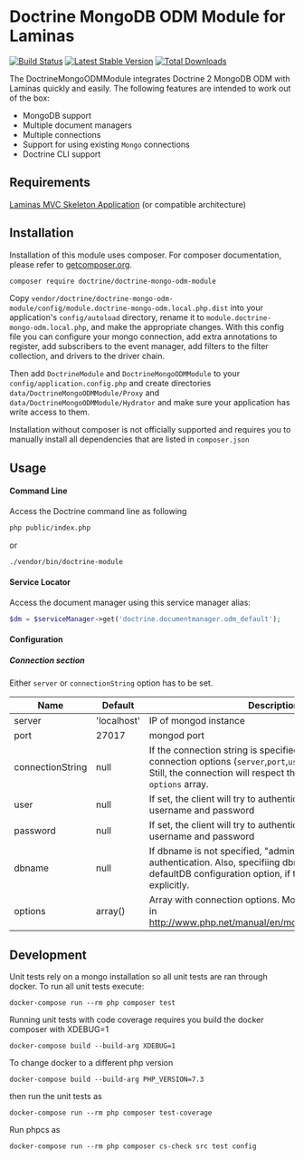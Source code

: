 # Doctrine MongoDB ODM Module for Laminas

[![Build Status](https://secure.travis-ci.org/doctrine/DoctrineMongoODMModule.png?branch=3.0.x)](http://travis-ci.org/doctrine/DoctrineMongoODMModule)
[![Latest Stable Version](https://poser.pugx.org/doctrine/doctrine-mongo-odm-module/v/stable.png)](https://packagist.org/packages/doctrine/doctrine-mongo-odm-module) 
[![Total Downloads](https://poser.pugx.org/doctrine/doctrine-mongo-odm-module/downloads.png)](https://packagist.org/packages/doctrine/doctrine-mongo-odm-module)

The DoctrineMongoODMModule integrates Doctrine 2 MongoDB ODM with Laminas
quickly and easily. The following features are intended to work out of the box:

  - MongoDB support
  - Multiple document managers
  - Multiple connections
  - Support for using existing `Mongo` connections
  - Doctrine CLI support

## Requirements

[Laminas MVC Skeleton Application](https://www.github.com/laminas/laminas-mvc-skeleton) (or compatible
architecture)

## Installation

Installation of this module uses composer. For composer documentation, please refer to
[getcomposer.org](http://getcomposer.org/).

```sh
composer require doctrine/doctrine-mongo-odm-module
```

Copy `vendor/doctrine/doctrine-mongo-odm-module/config/module.doctrine-mongo-odm.local.php.dist` into your application's
`config/autoload` directory, rename it to `module.doctrine-mongo-odm.local.php`, and make the appropriate changes.
With this config file you can configure your mongo connection, add extra annotations to register, add subscribers to
the event manager, add filters to the filter collection, and drivers to the driver chain.

Then add `DoctrineModule` and `DoctrineMongoODMModule` to your `config/application.config.php` and create directories
`data/DoctrineMongoODMModule/Proxy` and `data/DoctrineMongoODMModule/Hydrator` and make sure your application has 
write access to them.

Installation without composer is not officially supported and requires you to manually install all dependencies
that are listed in `composer.json`


## Usage

#### Command Line
Access the Doctrine command line as following

```sh
php public/index.php
```
or
```sh
./vendor/bin/doctrine-module
```

#### Service Locator
Access the document manager using this service manager alias:

```php
$dm = $serviceManager->get('doctrine.documentmanager.odm_default');
```

#### Configuration
##### Connection section

Either `server` or `connectionString` option has to be set.

| Name        | Default    |Description |
|-------------|------------|------------|
| server      |'localhost' | IP of mongod instance
| port        | 27017      | mongod port
| connectionString        | null      | If the connection string is specified, it will overwrite other connection options (`server`,`port`,`user`,`password`,`dbname`). Still, the connection will respect the settings passed in `options` array.
| user        | null        | If set, the client will try to authenticate with given username and password
| password    | null        | If set, the client will try to authenticate with given username and password
| dbname      | null        | If dbname is not specified, "admin" will be used for authentication. Also, specifiing dbname affecs the defaultDB configuration option, if that's not specified explicitly.
| options     | array()     | Array with connection options. More detailed description in http://www.php.net/manual/en/mongoclient.construct.php


Development
-----------

Unit tests rely on a mongo installation so all unit tests are ran through 
docker.  To run all unit tests execute:

```
docker-compose run --rm php composer test
```

Running unit tests with code coverage requires you build the docker
composer with XDEBUG=1

```
docker-compose build --build-arg XDEBUG=1
```

To change docker to a different php version

```
docker-compose build --build-arg PHP_VERSION=7.3
```

then run the unit tests as 

```
docker-compose run --rm php composer test-coverage
```

Run phpcs as 
```
docker-compose run --rm php composer cs-check src test config
```

